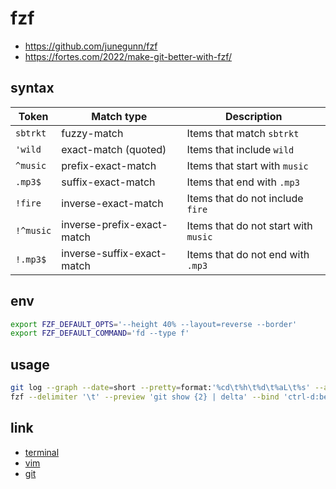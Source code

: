 # fzf

+ https://github.com/junegunn/fzf
+ https://fortes.com/2022/make-git-better-with-fzf/

## syntax
| Token     | Match type                 | Description                          |
| --------- | -------------------------- | ------------------------------------ |
| `sbtrkt`  | fuzzy-match                | Items that match `sbtrkt`            |
| `'wild`   | exact-match (quoted)       | Items that include `wild`            |
| `^music`  | prefix-exact-match         | Items that start with `music`        |
| `.mp3$`   | suffix-exact-match         | Items that end with `.mp3`           |
| `!fire`   | inverse-exact-match        | Items that do not include `fire`     |
| `!^music` | inverse-prefix-exact-match | Items that do not start with `music` |
| `!.mp3$`  | inverse-suffix-exact-match | Items that do not end with `.mp3`    |

## env
```sh 
export FZF_DEFAULT_OPTS='--height 40% --layout=reverse --border'
export FZF_DEFAULT_COMMAND='fd --type f'
```

## usage
```sh 
git log --graph --date=short --pretty=format:'%cd\t%h\t%d\t%aL\t%s' --abbrev-commit | \
fzf --delimiter '\t' --preview 'git show {2} | delta' --bind 'ctrl-d:become(git diff {2} @)' --bind 'enter:become(git show {2} @)'
```

## link
- [terminal](terminal)
- [vim](vim)
- [git](git)
